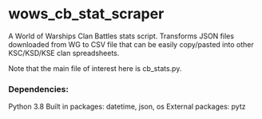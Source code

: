 # wows_cb_stat_scraper
A World of Warships Clan Battles stats script.  Transforms JSON files downloaded from WG to CSV file that can be easily copy/pasted into other KSC/KSD/KSE clan spreadsheets.

Note that the main file of interest here is cb_stats.py.  

### Dependencies:
Python 3.8
Built in packages: datetime, json, os
External packages: pytz



